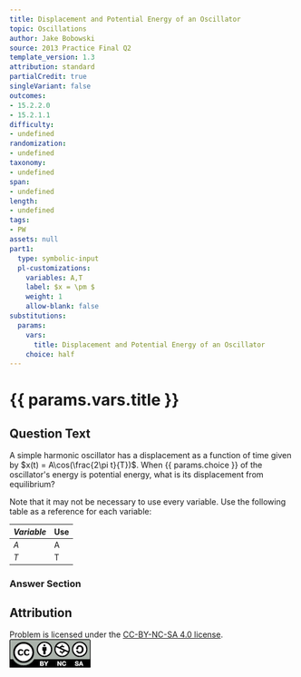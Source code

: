 ```yaml
---
title: Displacement and Potential Energy of an Oscillator
topic: Oscillations
author: Jake Bobowski
source: 2013 Practice Final Q2
template_version: 1.3
attribution: standard
partialCredit: true
singleVariant: false
outcomes:
- 15.2.2.0
- 15.2.1.1
difficulty:
- undefined
randomization:
- undefined
taxonomy:
- undefined
span:
- undefined
length:
- undefined
tags:
- PW
assets: null
part1:
  type: symbolic-input
  pl-customizations:
    variables: A,T
    label: $x = \pm $
    weight: 1
    allow-blank: false
substitutions:
  params:
    vars:
      title: Displacement and Potential Energy of an Oscillator
    choice: half
---
```

# {{ params.vars.title }}

## Question Text

A simple harmonic oscillator has a displacement as a function of time given by $x(t) = A\cos(\frac{2\pi t}{T})$. When {{ params.choice }} of the oscillator's energy is potential energy, what is its displacement from equilibrium?

Note that it may not be necessary to use every variable. Use the following table as a reference for each variable:

| $Variable$ | Use   |
|----------|-------|
| $A$  | A  |
| $T$  | T  |

### Answer Section

## Attribution

Problem is licensed under the [CC-BY-NC-SA 4.0 license](https://creativecommons.org/licenses/by-nc-sa/4.0/).<br> ![The Creative Commons 4.0 license requiring attribution-BY, non-commercial-NC, and share-alike-SA license.](https://raw.githubusercontent.com/firasm/bits/master/by-nc-sa.png)